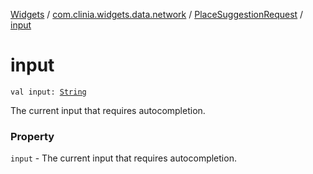 [Widgets](../../index.md) / [com.clinia.widgets.data.network](../index.md) / [PlaceSuggestionRequest](index.md) / [input](./input.md)

# input

`val input: `[`String`](https://kotlinlang.org/api/latest/jvm/stdlib/kotlin/-string/index.html)

The current input that requires autocompletion.

### Property

`input` - The current input that requires autocompletion.